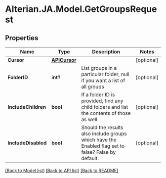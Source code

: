 # Alterian.JA.Model.GetGroupsRequest

## Properties

Name | Type | Description | Notes
------------ | ------------- | ------------- | -------------
**Cursor** | [**APICursor**](APICursor.md) |  | [optional] 
**FolderID** | **int?** | List groups in a particular folder, null if you want a list of all groups | [optional] 
**IncludeChildren** | **bool** | If a folder ID is provided, find any child folders and list the contents of those as well | [optional] 
**IncludeDisabled** | **bool** | Should the results also include groups which have the Enabled flag set to false? False by default. | [optional] 

[[Back to Model list]](../README.md#documentation-for-models) [[Back to API list]](../README.md#documentation-for-api-endpoints) [[Back to README]](../README.md)

